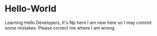 # Hello-World
Learning
Hello Developers,
It's Np here I am new here so I may commit some mistakes. Please correct me where I am wrong.
